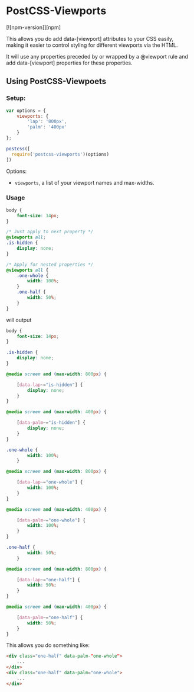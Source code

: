# PostCSS-Viewports

[![npm-version]][npm]

This allows you do add data-[viewport] attributes to your CSS easily, making it easier to control styling for different viewports via the HTML.

It will use any properties preceded by or wrapped by a @viewport rule and add data-[viewport] properties for these properties.

## Using PostCSS-Viewpoets

### Setup:

```js
var options = {
    viewports: {
        'lap': '800px',
        'palm': '400px'
    }
};

postcss([
  require('postcss-viewports')(options)
])
```

Options:

- `viewports`, a list of your viewport names and max-widths.


### Usage

```css
body {
    font-size: 14px;
}

/* Just apply to next property */
@viewports all;
.is-hidden {
    display: none;
}

/* Apply for nested properties */
@viewports all {
    .one-whole {
        width: 100%;
    }
    .one-half {
        width: 50%;
    }
}
```

will output

```css
body {
    font-size: 14px;
}

.is-hidden {
    display: none;
}

@media screen and (max-width: 800px) {

    [data-lap~="is-hidden"] {
        display: none;
    }
}

@media screen and (max-width: 400px) {

    [data-palm~="is-hidden"] {
        display: none;
    }
}

.one-whole {
        width: 100%;
    }

@media screen and (max-width: 800px) {

    [data-lap~="one-whole"] {
        width: 100%;
    }
}

@media screen and (max-width: 400px) {

    [data-palm~="one-whole"] {
        width: 100%;
    }
}

.one-half {
        width: 50%;
    }

@media screen and (max-width: 800px) {

    [data-lap~="one-half"] {
        width: 50%;
    }
}

@media screen and (max-width: 400px) {

    [data-palm~="one-half"] {
        width: 50%;
    }
}
```

This allows you do something like:

```html
<div class="one-half" data-palm-"one-whole">
    ...
</div>
<div class="one-half" data-palm="one-whole">
    ...
</div>

```

